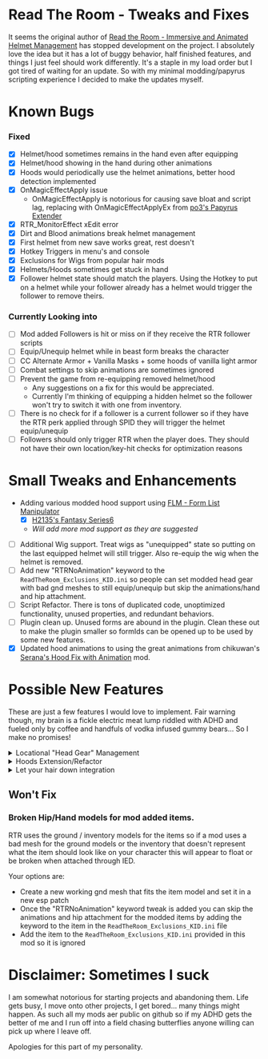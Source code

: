# Read The Room - Tweaks and Fixes

It seems the original author of [Read the Room - Immersive and Animated Helmet Management](https://www.nexusmods.com/skyrimspecialedition/mods/77605) has stopped development on the project.
I absolutely love the idea but it has a lot of buggy behavior, half finished features, and things I just feel should work differently. It's a staple in my load order but I got tired of waiting for an update. So with my minimal modding/papyrus scripting experience I decided to make the updates myself.

# Known Bugs

### Fixed

- [x] Helmet/hood sometimes remains in the hand even after equipping
- [x] Helmet/hood showing in the hand during other animations
- [x] Hoods would periodically use the helmet animations, better hood detection implemented
- [x] OnMagicEffectApply issue 
  - OnMagicEffectApply is notorious for causing save bloat and script lag, replacing with OnMagicEffectApplyEx from [po3's Papyrus Extender](https://www.nexusmods.com/skyrimspecialedition/mods/22854)
- [x] RTR_MonitorEffect xEdit error
- [x] Dirt and Blood animations break helmet management
- [x] First helmet from new save works great, rest doesn't
- [x] Hotkey Triggers in menu's and console
- [x] Exclusions for Wigs from popular hair mods
- [x] Helmets/Hoods sometimes get stuck in hand
- [x] Follower helmet state should match the players. Using the Hotkey to put on a helmet while your follower already has a helmet would trigger the follower to remove theirs.

### Currently Looking into

- [ ] Mod added Followers is hit or miss on if they receive the RTR follower scripts 
- [ ] Equip/Unequip helmet while in beast form breaks the character
- [ ] CC Alternate Armor + Vanilla Masks + some hoods of vanilla light armor
- [ ] Combat settings to skip animations are sometimes ignored
- [ ] Prevent the game from re-equipping removed helmet/hood
    - Any suggestions on a fix for this would be appreciated. 
    - Currently I'm thinking of equipping a hidden helmet so the follower won't try to switch it with one from inventory.
- [ ] There is no check for if a follower is a current follower so if they have the RTR perk applied through SPID they will trigger the helmet equip/unequip
- [ ] Followers should only trigger RTR when the player does. They should not have their own location/key-hit checks for optimization reasons

# Small Tweaks and Enhancements

- Adding various modded hood support using [FLM - Form List Manipulator](https://www.nexusmods.com/skyrimspecialedition/mods/74037)
  - [x] [H2135's Fantasy Series6](https://www.patreon.com/posts/sse-h2135s-cbbe-39697683)
  - *Will add more mod support as they are suggested*
- [ ] Additional Wig support. Treat wigs as "unequipped" state so putting on the last equipped helmet will still trigger. Also re-equip the wig when the helmet is removed.
- [ ] Add new "RTRNoAnimation" keyword to the `ReadTheRoom_Exclusions_KID.ini` so people can set modded head gear with bad gnd meshes to still equip/unequip but skip the animations/hand and hip attachment.
- [ ] Script Refactor. There is tons of duplicated code, unoptimized functionality, unused properties, and redundant behaviors.
- [ ] Plugin clean up. Unused forms are abound in the plugin. Clean these out to make the plugin smaller so formIds can be opened up to be used by some new features.
- [x] Updated hood animations to using the great animations from chikuwan's [Serana's Hood Fix with Animation](https://www.nexusmods.com/skyrimspecialedition/mods/80336) mod.

# Possible New Features

These are just a few features I would love to implement. Fair warning though, my brain is a fickle electric meat lump riddled with ADHD and fueled only by coffee and handfuls of vodka infused gummy bears... So I make no promises!

<details>
  <summary>Locational "Head Gear" Management</summary>

  I use wigs all the time for both my character and followers. I like to have followers in particular have different wigged outfits (manged by NFF) for towns and homes and then wear their helmets while out in the wilderness. I feel like Read the Room is the most logical place for head gear specific locational management. Why should it only be equipping and unequipping? We should be able to assign specific head gear for location types just like we set if we should have a helmet or not per location type.

  This feature would allow users to set "unequipped" items per location type in the MCM. Followers would of course be included in this MCM allowing you to set "no helmet" head gear for you and your followers based off of location type.
  
  Example use cases:
  
    - Setting a hat or circlet with a speech enchantment while in town
    - Have a wig that represents your hair being "up" while in town for you or your followers
    - Having a hat or wig for more comfortable locations like home or inns

  **Note** I realize this feature is kind of a dumbed down version of the popular [Let Your Hair Down](https://www.nexusmods.com/skyrimspecialedition/mods/81444) mod but it would work better for follower management. 
  
  **Additional Note** I also realize this feature may come with TONS of conflict possibilities with other mods especially those that specialize in outfit management, so this is more for people like me who don't really change outfits that often and just want to "read the room" when it comes to what's on my characters head.  

  A shout out to Dint999 for having a KICK ASS selection of hairs that all have corresponding equitable wigs. Be sure to check out his [Patreon](https://www.patreon.com/dint999/posts)!

</details>

<details>
  <summary>Hoods Extension/Refactor</summary>

  An overhaul to the current Lowerable Hoods feature. In the current implementation, Hoods are tracked through two form lists that have to be a one to one for the list of hoods that can be "lowerable" and a list of hoods that represent the "lowered" version. 

  I want to change this to utilize an external JSON file that makes it easier see the hood and lowered hood associations. I want to also provide an extension to the MCM menu that lets you manipulate this list. For compatibility the scripts will merge JSON files following a naming convention so mod authors can provide their own patches easily without having to overwrite the main JSON file. Changes from the MCM will be saved to a custom JSON file so they persist between saves.

  The naming convention will be something like "{UNIQUE NAME}_RTRHoods.json". Provided JSON files will be "Vanilla_RTRHoods.json" and "CUSTOM_RTRHoods.json". Any MCM changes are saved in the "CUSTOM_RTRHoods.json" file.

  Example JSON format:

  ```json
  {
    hoods: [
      { 
        "hood": {
          "editorId": "ArmorThievesGuildHelmetPlayer",
          "plugin": "Skyrim.esm",
          "formId": "0xD3AC5",
        },
        "lowered": {
          "editorId": "RTR_Lowered_ArmorThievesGuildHelmetVar",
          "plugin": "ReadTheRoom.esp",
          "formId": "0x936",
        }
      },
      { 
        "hood": {
          "editorId": "EnchClothesRobesMageHoodAdept",
          "plugin": "Skyrim.esm",
          "formId": "0x10DD3C",
        },
        "lowered": {
          "editorId": "RTR_Lowered_ClothesRobesMageAdeptHood",
          "plugin": "ReadTheRoom.esp",
          "formId": "0x93B",
        }
      },
    ]
  }
  ```

  **NOTE** It is possible I might not use JSON but instead follow some similar formatting that other popular frameworks use like SPID, KID, FLM, etc... but we'll cross that bridge when I get around to this feature.

</details>

<details>
  <summary>Let your hair down integration</summary>

  I personally don't use "Let your hair down" so I would need to test to see what kind of incompatibilities need to be handled given that the two are so similar.

</details>

## Won't Fix

### Broken Hip/Hand models for mod added items. 
  
  RTR uses the ground / inventory models for the items so if a mod uses a bad mesh for the ground models or the inventory that doesn't represent what the item should look like on your character this will appear to float or be broken when attached through IED.
  
  Your options are:
  
  - Create a new working gnd mesh that fits the item model and set it in a new esp patch
  - Once the "RTRNoAnimation" keyword tweak is added you can skip the animations and hip attachment for the modded items by adding the keyword to the item in the `ReadTheRoom_Exclusions_KID.ini` file
  - Add the item to the `ReadTheRoom_Exclusions_KID.ini` provided in this mod so it is ignored


# Disclaimer: Sometimes I suck

I am somewhat notorious for starting projects and abandoning them. Life gets busy, I move onto other projects, I get bored... many things might happen.
As such all my mods aer public on github so if my ADHD gets the better of me and I run off into a field chasing butterflies anyone willing can pick up where I leave off.

Apologies for this part of my personality. 
